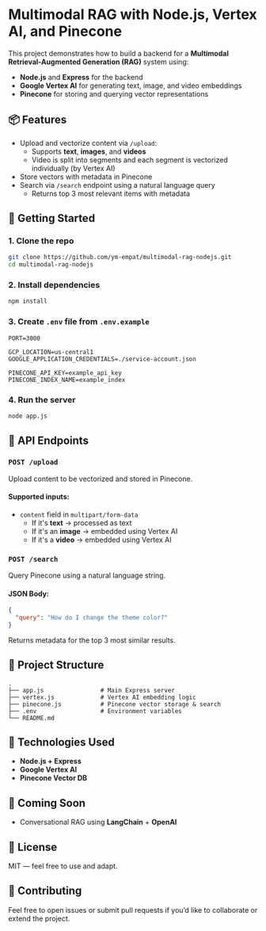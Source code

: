# Multimodal RAG with Node.js, Vertex AI, and Pinecone

This project demonstrates how to build a backend for a **Multimodal Retrieval-Augmented Generation (RAG)** system using:

- **Node.js** and **Express** for the backend
- **Google Vertex AI** for generating text, image, and video embeddings
- **Pinecone** for storing and querying vector representations

## 📦 Features

- Upload and vectorize content via `/upload`:
  - Supports **text**, **images**, and **videos**
  - Video is split into segments and each segment is vectorized individually (by Vertex AI)
- Store vectors with metadata in Pinecone
- Search via `/search` endpoint using a natural language query
  - Returns top 3 most relevant items with metadata

## 🚀 Getting Started

### 1. Clone the repo
```bash
git clone https://github.com/ym-empat/multimodal-rag-nodejs.git
cd multimodal-rag-nodejs
```

### 2. Install dependencies
```bash
npm install
```

### 3. Create `.env` file from `.env.example`
```env
PORT=3000

GCP_LOCATION=us-central1
GOOGLE_APPLICATION_CREDENTIALS=./service-account.json

PINECONE_API_KEY=example_api_key
PINECONE_INDEX_NAME=example_index
```

### 4. Run the server
```bash
node app.js
```

## 🧪 API Endpoints

### `POST /upload`

Upload content to be vectorized and stored in Pinecone.

#### Supported inputs:
- `content` field in `multipart/form-data`
  - If it's **text** → processed as text
  - If it's an **image** → embedded using Vertex AI
  - If it's a **video** → embedded using Vertex AI

### `POST /search`

Query Pinecone using a natural language string.

#### JSON Body:
```json
{
  "query": "How do I change the theme color?"
}
```

Returns metadata for the top 3 most similar results.

## 📁 Project Structure

```
.
├── app.js                # Main Express server
├── vertex.js             # Vertex AI embedding logic
├── pinecone.js           # Pinecone vector storage & search
├── .env                  # Environment variables
└── README.md
```

## 🧠 Technologies Used

- **Node.js + Express**
- **Google Vertex AI**
- **Pinecone Vector DB**

## 📌 Coming Soon

- Conversational RAG using **LangChain** + **OpenAI**

## 📄 License

MIT — feel free to use and adapt.

## 🤝 Contributing

Feel free to open issues or submit pull requests if you’d like to collaborate or extend the project.